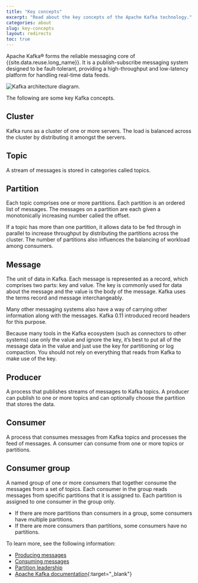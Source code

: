 ```yaml
---
title: "Key concepts"
excerpt: "Read about the key concepts of the Apache Kafka technology."
categories: about
slug: key-concepts
layout: redirects
toc: true
---
```


Apache Kafka® forms the reliable messaging core of {{site.data.reuse.long_name}}. It is a publish-subscribe messaging system designed to be fault-tolerant, providing a high-throughput and low-latency platform for handling real-time data feeds.

![Kafka architecture diagram.](../../../images/kafka_overview.png "Diagram that shows a Kafka architecture. A producer is feeding into a Kafka topic over 3 partitions and the messages are then being subscribed to by consumers.")

The following are some key Kafka concepts.

## Cluster
Kafka runs as a cluster of one or more servers. The load is balanced across the cluster by distributing it amongst the servers.

## Topic
A stream of messages is stored in categories called topics.

## Partition
Each topic comprises one or more partitions. Each partition is an ordered list of messages. The messages on a partition are each given a monotonically increasing number called the offset.

If a topic has more than one partition, it allows data to be fed through in parallel to increase throughput by distributing the partitions across the cluster. The number of partitions also influences the balancing of workload among consumers.

## Message
The unit of data in Kafka. Each message is represented as a record, which comprises two parts: key and value. The key is commonly used for data about the message and the value is the body of the message. Kafka uses the terms record and message interchangeably.

Many other messaging systems also have a way of carrying other information along with the messages. Kafka 0.11 introduced record headers for this purpose.

Because many tools in the Kafka ecosystem (such as connectors to other systems) use only the value and ignore the key, it’s best to put all of the message data in the value and just use the key for partitioning or log compaction. You should not rely on everything that reads from Kafka to make use of the key.

## Producer
A process that publishes streams of messages to Kafka topics. A producer can publish to one or more topics and can optionally choose the partition that stores the data.

## Consumer
A process that consumes messages from Kafka topics and processes the feed of messages. A consumer can consume from one or more topics or partitions.

## Consumer group
A named group of one or more consumers that together consume the messages from a set of topics. Each consumer in the group reads messages from specific partitions that it is assigned to. Each partition is assigned to one consumer in the group only.

* If there are more partitions than consumers in a group, some consumers have multiple partitions.
* If there are more consumers than partitions, some consumers have no partitions.

To learn more, see the following information:
* [Producing messages](../producing-messages)
* [Consuming messages](../consuming-messages)
* [Partition leadership](../partition-leadership/)
* [Apache Kafka documentation](http://kafka.apache.org/documentation.html){:target="_blank"}

